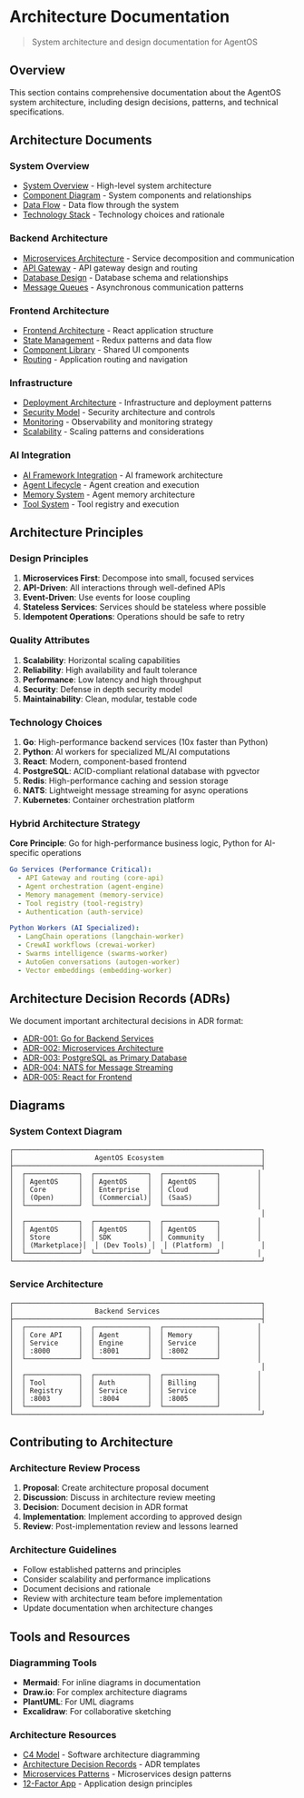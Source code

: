# Architecture Documentation

> System architecture and design documentation for AgentOS

## Overview

This section contains comprehensive documentation about the AgentOS system architecture, including design decisions, patterns, and technical specifications.

## Architecture Documents

### System Overview
- [System Overview](overview.md) - High-level system architecture
- [Component Diagram](components.md) - System components and relationships
- [Data Flow](data-flow.md) - Data flow through the system
- [Technology Stack](tech-stack.md) - Technology choices and rationale

### Backend Architecture
- [Microservices Architecture](microservices.md) - Service decomposition and communication
- [API Gateway](api-gateway.md) - API gateway design and routing
- [Database Design](database.md) - Database schema and relationships
- [Message Queues](message-queues.md) - Asynchronous communication patterns

### Frontend Architecture
- [Frontend Architecture](frontend.md) - React application structure
- [State Management](state-management.md) - Redux patterns and data flow
- [Component Library](component-library.md) - Shared UI components
- [Routing](routing.md) - Application routing and navigation

### Infrastructure
- [Deployment Architecture](deployment.md) - Infrastructure and deployment patterns
- [Security Model](security.md) - Security architecture and controls
- [Monitoring](monitoring.md) - Observability and monitoring strategy
- [Scalability](scalability.md) - Scaling patterns and considerations

### AI Integration
- [AI Framework Integration](ai-integration.md) - AI framework architecture
- [Agent Lifecycle](agent-lifecycle.md) - Agent creation and execution
- [Memory System](memory-system.md) - Agent memory architecture
- [Tool System](tool-system.md) - Tool registry and execution

## Architecture Principles

### Design Principles
1. **Microservices First**: Decompose into small, focused services
2. **API-Driven**: All interactions through well-defined APIs
3. **Event-Driven**: Use events for loose coupling
4. **Stateless Services**: Services should be stateless where possible
5. **Idempotent Operations**: Operations should be safe to retry

### Quality Attributes
1. **Scalability**: Horizontal scaling capabilities
2. **Reliability**: High availability and fault tolerance
3. **Performance**: Low latency and high throughput
4. **Security**: Defense in depth security model
5. **Maintainability**: Clean, modular, testable code

### Technology Choices
1. **Go**: High-performance backend services (10x faster than Python)
2. **Python**: AI workers for specialized ML/AI computations
3. **React**: Modern, component-based frontend
4. **PostgreSQL**: ACID-compliant relational database with pgvector
5. **Redis**: High-performance caching and session storage
6. **NATS**: Lightweight message streaming for async operations
7. **Kubernetes**: Container orchestration platform

### Hybrid Architecture Strategy
**Core Principle**: Go for high-performance business logic, Python for AI-specific operations

```yaml
Go Services (Performance Critical):
  - API Gateway and routing (core-api)
  - Agent orchestration (agent-engine)
  - Memory management (memory-service)
  - Tool registry (tool-registry)
  - Authentication (auth-service)

Python Workers (AI Specialized):
  - LangChain operations (langchain-worker)
  - CrewAI workflows (crewai-worker)
  - Swarms intelligence (swarms-worker)
  - AutoGen conversations (autogen-worker)
  - Vector embeddings (embedding-worker)
```

## Architecture Decision Records (ADRs)

We document important architectural decisions in ADR format:

- [ADR-001: Go for Backend Services](adrs/001-go-backend.md)
- [ADR-002: Microservices Architecture](adrs/002-microservices.md)
- [ADR-003: PostgreSQL as Primary Database](adrs/003-postgresql.md)
- [ADR-004: NATS for Message Streaming](adrs/004-nats-messaging.md)
- [ADR-005: React for Frontend](adrs/005-react-frontend.md)

## Diagrams

### System Context Diagram
```
┌─────────────────────────────────────────────────────────────┐
│                    AgentOS Ecosystem                        │
├─────────────────────────────────────────────────────────────┤
│  ┌─────────────┐  ┌─────────────┐  ┌─────────────┐         │
│  │ AgentOS     │  │ AgentOS     │  │ AgentOS     │         │
│  │ Core        │  │ Enterprise  │  │ Cloud       │         │
│  │ (Open)      │  │ (Commercial)│  │ (SaaS)      │         │
│  └─────────────┘  └─────────────┘  └─────────────┘         │
│                                                             │
│  ┌─────────────┐  ┌─────────────┐  ┌─────────────┐         │
│  │ AgentOS     │  │ AgentOS     │  │ AgentOS     │         │
│  │ Store       │  │ SDK         │  │ Community   │         │
│  │ (Marketplace)│  │ (Dev Tools) │  │ (Platform)  │         │
│  └─────────────┘  └─────────────┘  └─────────────┘         │
└─────────────────────────────────────────────────────────────┘
```

### Service Architecture
```
┌─────────────────────────────────────────────────────────────┐
│                    Backend Services                         │
├─────────────────────────────────────────────────────────────┤
│  ┌─────────────┐  ┌─────────────┐  ┌─────────────┐         │
│  │ Core API    │  │ Agent       │  │ Memory      │         │
│  │ Service     │  │ Engine      │  │ Service     │         │
│  │ :8000       │  │ :8001       │  │ :8002       │         │
│  └─────────────┘  └─────────────┘  └─────────────┘         │
│                                                             │
│  ┌─────────────┐  ┌─────────────┐  ┌─────────────┐         │
│  │ Tool        │  │ Auth        │  │ Billing     │         │
│  │ Registry    │  │ Service     │  │ Service     │         │
│  │ :8003       │  │ :8004       │  │ :8005       │         │
│  └─────────────┘  └─────────────┘  └─────────────┘         │
└─────────────────────────────────────────────────────────────┘
```

## Contributing to Architecture

### Architecture Review Process
1. **Proposal**: Create architecture proposal document
2. **Discussion**: Discuss in architecture review meeting
3. **Decision**: Document decision in ADR format
4. **Implementation**: Implement according to approved design
5. **Review**: Post-implementation review and lessons learned

### Architecture Guidelines
- Follow established patterns and principles
- Consider scalability and performance implications
- Document decisions and rationale
- Review with architecture team before implementation
- Update documentation when architecture changes

## Tools and Resources

### Diagramming Tools
- **Mermaid**: For inline diagrams in documentation
- **Draw.io**: For complex architecture diagrams
- **PlantUML**: For UML diagrams
- **Excalidraw**: For collaborative sketching

### Architecture Resources
- [C4 Model](https://c4model.com/) - Software architecture diagramming
- [Architecture Decision Records](https://adr.github.io/) - ADR templates
- [Microservices Patterns](https://microservices.io/) - Microservices design patterns
- [12-Factor App](https://12factor.net/) - Application design principles